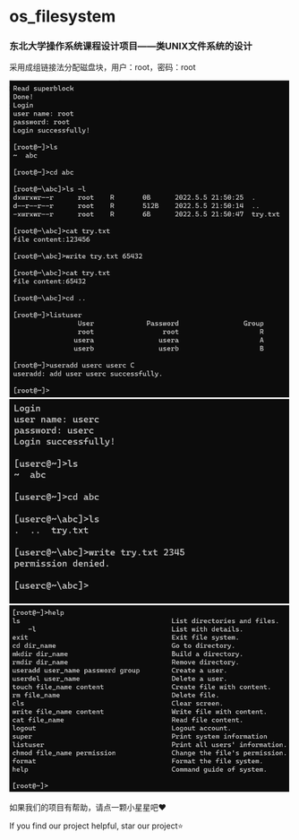 # os_filesystem
### 东北大学操作系统课程设计项目——类UNIX文件系统的设计

采用成组链接法分配磁盘块，用户：root，密码：root

<img src="images\img1.png" alt="img1" width=500 />

<img src="images\img2.png" alt="img2" width=500 />

<img src="images\img3.png" alt="img3" width=500 />

如果我们的项目有帮助，请点一颗小星星吧:heart:

If you find our project helpful, star our project:star:
